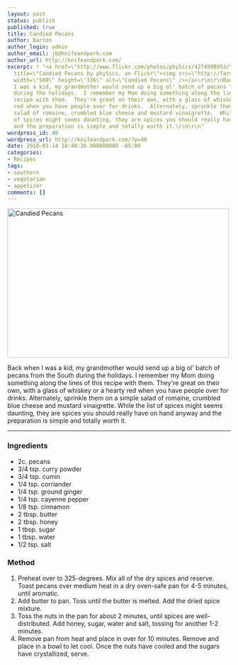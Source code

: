 ```yaml
---
layout: post
status: publish
published: true
title: Candied Pecans
author: Barton
author_login: admin
author_email: jb@knifeandpork.com
author_url: http://knifeandpork.com/
excerpt: ! "<a href=\"http://www.flickr.com/photos/phy5ics/4274998953/\"
  title=\"Candied Pecans by phy5ics, on Flickr\"><img src=\"http://farm5.static.flickr.com/4042/4274998953_da6a238415.jpg\"
  width=\"500\" height=\"336\" alt=\"Candied Pecans\" /></a>\r\n\r\nBack when
  I was a kid, my grandmother would send up a big ol' batch of pecans from the South
  during the holidays.  I remember my Mom doing something along the lines of this
  recipe with them.  They're great on their own, with a glass of whiskey or a hearty
  red when you have people over for drinks.  Alternately, sprinkle them on a simple
  salad of romaine, crumbled blue cheese and mustard vinaigrette.  While the list
  of spices might seems daunting, they are spices you should really have on hand anyway
  and the preparation is simple and totally worth it.\r\n\r\n"
wordpress_id: 40
wordpress_url: http://knifeandpork.com/?p=40
date: 2010-01-14 18:40:26.000000000 -05:00
categories:
- Recipes
tags:
- southern
- vegetarian
- appetizer
comments: []
---
```

<a href="http://www.flickr.com/photos/phy5ics/4274998953/" title="Candied Pecans by phy5ics, on Flickr"><img src="http://farm5.static.flickr.com/4042/4274998953_da6a238415.jpg" width="500" height="336" alt="Candied Pecans" /></a>

Back when I was a kid, my grandmother would send up a big ol' batch of pecans from the South during the holidays.  I remember my Mom doing something along the lines of this recipe with them.  They're great on their own, with a glass of whiskey or a hearty red when you have people over for drinks.  Alternately, sprinkle them on a simple salad of romaine, crumbled blue cheese and mustard vinaigrette.  While the list of spices might seems daunting, they are spices you should really have on hand anyway and the preparation is simple and totally worth it.

<a id="more-40"></a>
<hr/>
<h3>Ingredients</h3>
<ul>
<li>2c. pecans</li>
<li>3/4 tsp. curry powder</li>
<li>3/4 tsp. cumin</li>
<li>1/4 tsp. corriander</li>
<li>1/4 tsp. ground ginger</li>
<li>1/4 tsp. cayenne pepper</li>
<li>1/8 tsp. cinnamon</li>
<li>2 tbsp. butter</li>
<li>2 tbsp. honey</li>
<li>1 tbsp. sugar</li>
<li>1 tbsp. water</li>
<li>1/2 tsp. salt</li>
</ul>

<h3>Method</h3>
<ol>
<li>Preheat over to 325-degrees.  Mix all of the dry spices and reserve.  Toast pecans over medium heat in a dry oven-safe pan for 4-5 minutes, until aromatic.</li>
<li>Add butter to pan.  Toss until the butter is melted.  Add the dried spice mixture.</li>
<li>Toss the nuts in the pan for about 2 minutes, until spices are well-distributed.  Add honey, sugar, water and salt, tossing for another 1-2 minutes.</li>
<li>Remove pan from heat and place in over for 10 minutes.  Remove and place in a bowl to let cool.  Once the nuts have cooled and the sugars have crystallized, serve.</li>
</ol>
